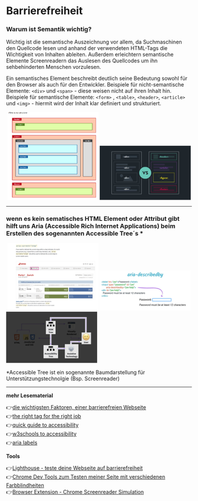 # Barrierefreiheit 

### Warum ist Semantik wichtig?

Wichtig ist die semantische Auszeichnung vor allem, da Suchmaschinen den Quellcode lesen und anhand der verwendeten HTML-Tags die Wichtigkeit von Inhalten ableiten. Außerdem erleichtern semantische Elemente Screenreadern das Auslesen des Quellcodes um ihn sehbehinderten Menschen vorzulesen.

Ein semantisches Element beschreibt deutlich seine Bedeutung sowohl für den Browser als auch für den Entwickler.
Beispiele für nicht-semantische Elemente: `<div>` und `<span>` - diese weisen nicht auf ihren Inhalt hin.
Beispiele für semantische Elemente: `<form>` , `<table>`, `<header>`, `<article>` und `<img>` - hiermit wird der Inhalt klar definiert und strukturiert. 

<div align="center">
<img src="structure.png" alt="do" width="49%"> 
<img src="semantic.jpg" alt="dont" width="49%"> 
</div>



---
### wenn es kein sematisches HTML Element oder Attribut gibt hilft uns Aria (Accessible Rich Internet Applications) beim Erstellen des sogenannten Accessible Tree´s *



<div align="center">
<img src="aria.jpeg" alt="aria" width="49%"> 
<img src="aria-pw.jpg" alt="aria-describedby" width="49%"> 
</div>


<img src="tree.jpg" alt="tree" width="49%"> 
<p>*Accessible Tree ist ein sogenannte Baumdarstellung für Unterstützungstechnolgie (Bsp. Screenreader)</p>



---

**mehr Lesematerial**

:point_right:[die wichtigsten Faktoren, einer barrierefreien Webseite](https://www.mindshape.de/kompetenzen/website-optimierung/ux-und-usability-optimierung/barrierefreie-websites.html)\
:point_right:[the right tag for the right job](https://localghost.dev/2021/06/the-right-tag-for-the-job-why-you-should-use-semantic-html/)\
:point_right:[quick guide to accessibility](https://www.notion.so/A11y-intro-b559b4e344fa47318e417c1ce41e7d2e)\
:point_right:[w3schools to accessibility](https://www.w3schools.com/html/html_accessibility.asp)\
:point_right:[aria labels](https://a11y-101.com/development/aria-label)



**Tools**

:point_right:[Lighthouse - teste deine Webseite auf barrierefreiheit](https://developers.google.com/web/tools/lighthouse)\
:point_right:[Chrome Dev Tools zum Testen meiner Seite mit verschiedenen Farbblindheiten](https://developers.google.com/web/tools/lighthouse)\
:point_right:[Browser Extension - Chrome Screenreader Simulation](https://chrome.google.com/webstore/detail/screen-reader/kgejglhpjiefppelpmljglcjbhoiplfn?hl=en)






